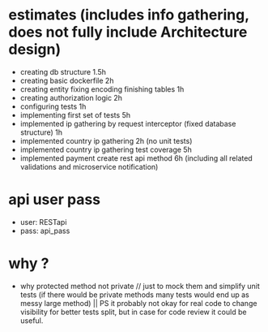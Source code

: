 # estimates (includes info gathering, does not fully include Architecture design)
* creating db structure 1.5h
* creating basic dockerfile 2h
* creating entity fixing encoding finishing tables 1h
* creating authorization logic 2h
* configuring tests 1h
* implementing first set of tests 5h
* implemented ip gathering by request interceptor (fixed database structure) 1h
* implemented country ip gathering 2h (no unit tests)
* implemented country ip gathering test coverage 5h
* implemented payment create rest api method 6h (including all related validations and microservice notification)

# api user pass 
* user: RESTapi
* pass: api_pass

# why ?
* why protected method not private // just to mock them and simplify unit tests (if there would be private methods many tests would end up as messy large method) || PS it probably not okay for real code to change visibility for better tests split, but in case for code review it could be useful.